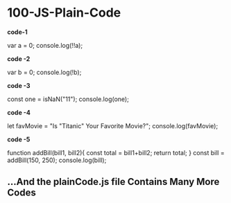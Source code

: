 ﻿# 100-JS-Plain-Code
**code-1**

var a = 0;
console.log(!!a);

**code -2**

var b = 0;
console.log(!b);

**code -3**

const one = isNaN("11");
console.log(one);

**code -4**

let favMovie = "Is \"Titanic\" Your Favorite Movie?";
console.log(favMovie);

**code -5**

function addBill(bill1, bill2){
    const total = bill1+bill2;
    return total;
}
const bill = addBill(150, 250);
console.log(bill);

## ...And the plainCode.js file Contains Many More Codes 


